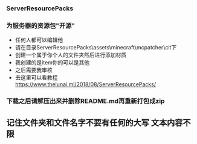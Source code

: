 ### ServerResourcePacks
### 为服务器的资源包"开源"

* 任何人都可以编辑他
* 请在目录ServerResourcePacks\assets\minecraft\mcpatcher\cit下
* 创建一个属于你个人的文件夹然后进行添加材质
* 我创建的是item你的可以是其他
* 之后需要我审核
* 去这里可以看教程
https://www.thelunai.ml/2018/08/ServerResourcePacks/
 
### 下载之后请解压出来并删除README.md再重新打包成zip
## 记住文件夹和文件名字不要有任何的大写   文本内容不限
